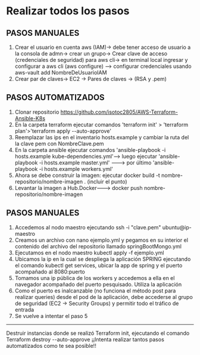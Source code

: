 <h1>Realizar todos los pasos</h1>
<h2>PASOS MANUALES</h2>

1. Crear el usuario en cuenta aws (IAM)-> debe tener acceso de usuario a la consola de admn-> crear un grupo-> Crear clave de acceso (credenciales de seguridad) para aws cli-> en terminal local ingresar y configurar a aws cli (aws configure) --> configurar credenciales usando aws-vault add NombreDeUsuarioIAM
2. Crear par de claves-> EC2 -> Pares de claves	-> (RSA y .pem) 


 <h2>PASOS AUTOMATIZADOS</h2>

1. Clonar repositorio https://github.com/isotoc2805/AWS-Terraform-Ansible-K8s
2. En la carpeta terraform ejecutar comandos 'terraform init' > 'terraform plan'>'terraform apply --auto-approve'
3. Reemplazar las ips en el inventario hosts.example y cambiar la ruta del la clave pem con NombreClave.pem
4. En la carpeta ansible ejecutar comandos 'ansible-playbook -i hosts.example kube-dependencies.yml'--> luego ejecutar 'ansible-playbook -i hosts.example master.yml' ---> por último 'ansible-playbook -i hosts.example workers.yml'
5. Ahora se debe construir la imagen: ejecutar docker build -t nombre-repositorio/nombre-imagen .  (incluir el punto)
6. Levantar la imagen a Hub.Docker---> docker push nombre-repositorio/nombre-imagen


 <h2>PASOS MANUALES</h2>
 
1. Accedemos al nodo maestro ejecutando ssh -i "clave.pem" ubuntu@ip-maestro
2. Creamos un archivo con nano ejemplo.yml y pegamos en su interior el contenido del archivo del repositorio llamado springBootMongo.yml
4. Ejecutamos en el nodo maestro kubectl apply -f ejemplo.yml
5. Ubicamos la ip en la cual se despliega la aplicación SPRING ejecutando el comando kubectl get services, ubicar la app de spring y el puerto acompañado al 8080:puerto
6. Tomamos una ip pública de los workers y accedemos a ella en el navegador acompañado del puerto pesquisado. Utiliza la aplicación 
7. Como el puerto es inalcanzable (no funciona el método post para realizar queries) desde el pod de la aplicación, debe accederse al grupo de seguridad (EC2 -> Security Groups) y permitir todo el tráfico de entrada
8. Se vuelve a intentar el paso 5


-------------
Destruir instancias donde se realizó Terraform init, ejecutando el comando Terraform destroy --auto-approve
¡¡Intenta realizar tantos pasos automatizados como te sea posible!!









